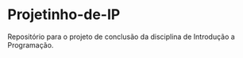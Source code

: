 # Projetinho-de-IP
Repositório para o projeto de conclusão da disciplina de Introdução a Programação.
